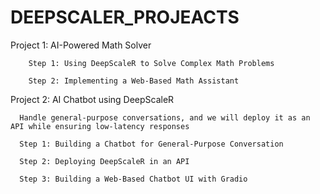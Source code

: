# DEEPSCALER_PROJEACTS


  Project 1: AI-Powered Math Solver   
  
        Step 1: Using DeepScaleR to Solve Complex Math Problems
        
        Step 2: Implementing a Web-Based Math Assistant






Project 2: AI Chatbot using DeepScaleR

      Handle general-purpose conversations, and we will deploy it as an API while ensuring low-latency responses
      
      Step 1: Building a Chatbot for General-Purpose Conversation
      
      Step 2: Deploying DeepScaleR in an API
      
      Step 3: Building a Web-Based Chatbot UI with Gradio
